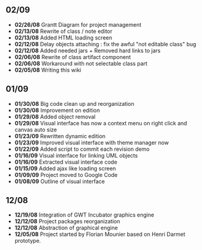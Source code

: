 ## 02/09 ##
  * **02/26/08** Grantt Diagram for project management
  * **02/13/08** Rewrite of class / note editor
  * **02/13/08** Added HTML loading screen
  * **02/12/08** Delay objects attaching : fix the awful "not editable class" bug
  * **02/12/08** Added needed jars + Removed hard links to jars
  * **02/06/08** Rewrite of class artifact component
  * **02/06/08** Workaround with not selectable class part
  * **02/05/08** Writing this wiki

## 01/09 ##
  * **01/30/08** Big code clean up and reorganization
  * **01/30/08** Improvement on edition
  * **01/29/08** Added object removal
  * **01/29/08** Visual interface has now a context menu on right click and canvas auto size
  * **01/23/09** Rewritten dynamic edition
  * **01/23/09** Improved visual interface with theme manager now
  * **01/22/09** Added script to commit each revision demo
  * **01/16/09** Visual interface for linking UML objects
  * **01/16/09** Extracted visual interface code
  * **01/15/09** Added ajax like loading screen
  * **01/09/09** Project moved to Google Code
  * **01/08/09** Outline of visual interface

## 12/08 ##
  * **12/19/08** Integration of GWT Incubator graphics engine
  * **12/12/08** Project packages reorganization
  * **12/12/08** Abstraction of graphical engine
  * **12/05/08** Project started by Florian Mounier based on Henri Darmet prototype.